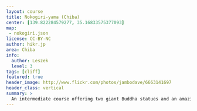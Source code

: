 ```yaml
---
layout: course
title: Nokogiri-yama (Chiba)
center: [139.822284579277, 35.16833575377093]
map: 
 - nokogiri.json
license: CC-BY-NC
author: hikr.jp
area: Chiba
info:
  author: Leszek
  level: 3
tags: [cliff]
featured: true
header_image: http://www.flickr.com/photos/jambodave/6663141697
header_class: vertical
summary: >
  An intermediate course offering two giant Buddha statues and an amazing view of Tokyo bay from a cliff.
---
```

